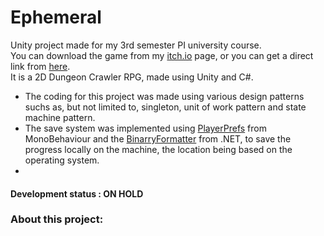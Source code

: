 # Ephemeral
Unity project made for my 3rd semester PI university course.  
You can download the game from my [itch.io](https://xpanderex.itch.io/ephemeral) page, or you can get a direct link from [here](https://drive.google.com/file/d/1183oZtm5cdmeCfTDJVN9wJ_YPFGW6HZr/view).  
It is a 2D Dungeon Crawler RPG, made using Unity and C#.  
- The coding for this project was made using various design patterns suchs as, but not limited to, singleton, unit of work pattern and state machine pattern.
- The save system was implemented using [PlayerPrefs](https://docs.unity3d.com/ScriptReference/PlayerPrefs.html) from MonoBehaviour and the [BinarryFormatter](https://docs.microsoft.com/en-us/dotnet/api/system.runtime.serialization.formatters.binary.binaryformatter?view=net-6.0) from .NET, to save the progress locally on the machine, the location being based on the operating system.
- 
#### Development status : ON HOLD
### About this project:

